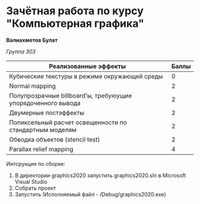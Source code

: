 # Зачётная работа по курсу "Компьютерная графика"

**Валиахметов Булат**

_Группа_ _303_

| Реализованные эффекты | Баллы |
| --------------------- | ----- |
| Кубические текстуры в режиме окружающей среды | 0 |
| Normal mapping | 2 |
| Полупрозрачные billboard'ы, требуюущие упорядоченного вывода  | 2 |
| Двумерные постэффекты | 2 |
| Попиксельный расчет освещенности по стандартным моделям  | 2 |
| Обводка объектов (stencil test) | 2 |
| Parallax relief mapping | 4 |

Интсрукция по сборке:
1. В директории graphics2020 запустить graphics2020.sln в Microsoft Visual Studio
2. Собрать проект
3. Запустить (Исполняемый файл - /Debug/graphics2020.exe)